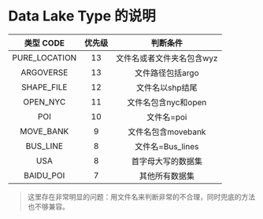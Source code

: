 # Data Lake Type 的说明


|类型 CODE| 优先级 |      判断条件      |
|:-----:|:---:|:--------------:|
|PURE_LOCATION| 13  | 文件名或者文件夹名包含wyz |
|ARGOVERSE| 13  |   文件路径包括argo   |
|SHAPE_FILE| 12  |   文件名以shp结尾    |
|OPEN_NYC| 11  | 文件名包含nyc和open  |
|POI| 10  |    文件名=poi     |
|MOVE_BANK|  9  | 文件名包含movebank  |
|BUS_LINE|  8  | 文件名=Bus_lines  |
|USA|  8  |   首字母大写的数据集    |
|BAIDU_POI|  7  |    其他所有数据集     |

> 这里存在非常明显的问题：用文件名来判断非常的不合理，同时兜底的方法也不够兼容。